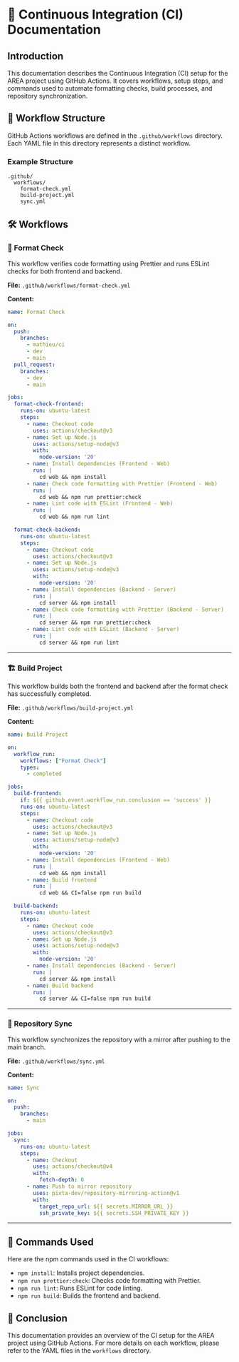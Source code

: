 # 🚀 Continuous Integration (CI) Documentation

## Introduction
This documentation describes the Continuous Integration (CI) setup for the AREA project using GitHub Actions. It covers workflows, setup steps, and commands used to automate formatting checks, build processes, and repository synchronization.

## 📂 Workflow Structure
GitHub Actions workflows are defined in the `.github/workflows` directory. Each YAML file in this directory represents a distinct workflow.

### Example Structure
```
.github/
  workflows/
    format-check.yml
    build-project.yml
    sync.yml
```

## 🛠️ Workflows

### 📝 Format Check
This workflow verifies code formatting using Prettier and runs ESLint checks for both frontend and backend.

**File:** `.github/workflows/format-check.yml`

**Content:**
```yaml
name: Format Check

on:
  push:
    branches:
      - mathieu/ci
      - dev
      - main
  pull_request:
    branches:
      - dev
      - main

jobs:
  format-check-frontend:
    runs-on: ubuntu-latest
    steps:
      - name: Checkout code
        uses: actions/checkout@v3
      - name: Set up Node.js
        uses: actions/setup-node@v3
        with:
          node-version: '20'
      - name: Install dependencies (Frontend - Web)
        run: |
          cd web && npm install
      - name: Check code formatting with Prettier (Frontend - Web)
        run: |
          cd web && npm run prettier:check
      - name: Lint code with ESLint (Frontend - Web)
        run: |
          cd web && npm run lint

  format-check-backend:
    runs-on: ubuntu-latest
    steps:
      - name: Checkout code
        uses: actions/checkout@v3
      - name: Set up Node.js
        uses: actions/setup-node@v3
        with:
          node-version: '20'
      - name: Install dependencies (Backend - Server)
        run: |
          cd server && npm install
      - name: Check code formatting with Prettier (Backend - Server)
        run: |
          cd server && npm run prettier:check
      - name: Lint code with ESLint (Backend - Server)
        run: |
          cd server && npm run lint
```

---

### 🏗️ Build Project
This workflow builds both the frontend and backend after the format check has successfully completed.

**File:** `.github/workflows/build-project.yml`

**Content:**
```yaml
name: Build Project

on:
  workflow_run:
    workflows: ["Format Check"]
    types:
      - completed

jobs:
  build-frontend:
    if: ${{ github.event.workflow_run.conclusion == 'success' }}
    runs-on: ubuntu-latest
    steps:
      - name: Checkout code
        uses: actions/checkout@v3
      - name: Set up Node.js
        uses: actions/setup-node@v3
        with:
          node-version: '20'
      - name: Install dependencies (Frontend - Web)
        run: |
          cd web && npm install
      - name: Build frontend
        run: |
          cd web && CI=false npm run build

  build-backend:
    runs-on: ubuntu-latest
    steps:
      - name: Checkout code
        uses: actions/checkout@v3
      - name: Set up Node.js
        uses: actions/setup-node@v3
        with:
          node-version: '20'
      - name: Install dependencies (Backend - Server)
        run: |
          cd server && npm install
      - name: Build backend
        run: |
          cd server && CI=false npm run build
```

---

### 🔄 Repository Sync
This workflow synchronizes the repository with a mirror after pushing to the main branch.

**File:** `.github/workflows/sync.yml`

**Content:**
```yaml
name: Sync

on:
  push:
    branches:
      - main

jobs:
  sync:
    runs-on: ubuntu-latest
    steps:
      - name: Checkout
        uses: actions/checkout@v4
        with:
          fetch-depth: 0
      - name: Push to mirror repository
        uses: pixta-dev/repository-mirroring-action@v1
        with:
          target_repo_url: ${{ secrets.MIRROR_URL }}
          ssh_private_key: ${{ secrets.SSH_PRIVATE_KEY }}
```

---

## 📜 Commands Used
Here are the npm commands used in the CI workflows:

- `npm install`: Installs project dependencies.
- `npm run prettier:check`: Checks code formatting with Prettier.
- `npm run lint`: Runs ESLint for code linting.
- `npm run build`: Builds the frontend and backend.

## 📄 Conclusion
This documentation provides an overview of the CI setup for the AREA project using GitHub Actions. For more details on each workflow, please refer to the YAML files in the `workflows` directory.

